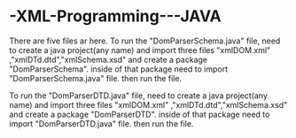# -XML-Programming---JAVA
There are five files ar here.
To run the "DomParserSchema.java" file, need to create a java project(any name) and import three files "xmlDOM.xml" ,"xmlDTd.dtd","xmlSchema.xsd" and create a package "DomParserSchema".
inside of that package need to import "DomParserSchema.java" file. then run the file.

To run the "DomParserDTD.java" file, need to create a java project(any name) and import three files "xmlDOM.xml" ,"xmlDTd.dtd","xmlSchema.xsd" and create a package "DomParserDTD".
inside of that package need to import "DomParserDTD.java" file. then run the file.
